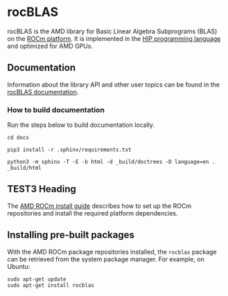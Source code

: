 # rocBLAS
rocBLAS is the AMD library for Basic Linear Algebra Subprograms (BLAS) on the [ROCm platform][1]. It is
implemented in the [HIP programming language][2] and optimized for AMD GPUs.

## Documentation
Information about the library API and other user topics can be found in the
[rocBLAS documentation][3].

### How to build documentation

Run the steps below to build documentation locally.

```
cd docs

pip3 install -r .sphinx/requirements.txt

python3 -m sphinx -T -E -b html -d _build/doctrees -D language=en . _build/html
```
## TEST3 Heading

The [AMD ROCm install guide][4] describes how to set up the ROCm repositories
and install the required platform dependencies.

## Installing pre-built packages
With the AMD ROCm package repositories installed, the `rocblas` package can be
retrieved from the system package manager. For example, on Ubuntu:

    sudo apt-get update
    sudo apt-get install rocblas

[1]: https://docs.amd.com
[2]: https://github.com/ROCm-Developer-Tools/HIP
[3]: https://rocblas.readthedocs.io/en/latest/
[4]: https://rocmdocs.amd.com/en/latest/Installation_Guide/Installation-Guide.html
